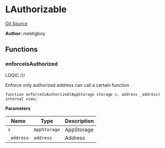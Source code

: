 # LAuthorizable
[Git Source](https://github.com/VaporFi/liquid-staking/blob/5d323fd7888bb01e362cdf4c980f8c20b18b712f/src/libraries/LAuthorizable.sol)

**Author:**
mektigboy


## Functions
### enforceIsAuthorized

LOGIC ///

Enforce only authorized address can call a certain function


```solidity
function enforceIsAuthorized(AppStorage storage s, address _address) internal view;
```
**Parameters**

|Name|Type|Description|
|----|----|-----------|
|`s`|`AppStorage`|AppStorage|
|`_address`|`address`|Address|


